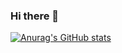 ### Hi there 👋

[![Anurag's GitHub stats](https://github-readme-stats.vercel.app/api?username=terry623)](https://github.com/anuraghazra/github-readme-stats)
